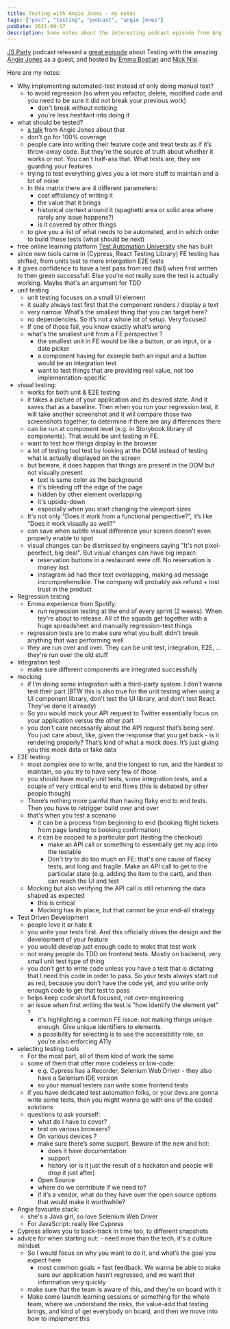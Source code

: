 ```yaml
---
title: Testing with Angie Jones - my notes
tags: ["post", "testing", "podcast", "angie jones"]
pubDate: 2021-09-17
description: Some notes about the interesting podcast episode from Angie Jones interview about testing in web development
---
```


[JS Party](https://changelog.com/jsparty) podcast released a [great episode](https://jsparty.fm/181) about Testing with the amazing [Angie Jones](https://angiejones.tech/) as a guest, and hosted by [Emma Bostian](https://twitter.com/EmmaBostian) and [Nick Nisi](https://twitter.com/nicknisi).

Here are my notes:

<div class='bulleted-list'>

- Why implementing automated-test instead of only doing manual test?
  - to avoid regression (so when you refactor, delete, modified code and you need to be sure it did not break your previous work)
    - don't break without noticing
    - you're less hestitant into doing it
- what should be tested?
  - [a talk](https://www.youtube.com/watch?v=VL-_pnICmGY) from Angie Jones about that
  - don't go for 100% coverage
  - people care into writing their feature code and treat tests as if it’s throw-away code. But they're the source of truth about whether it works or not. You can't half-ass that. What tests are, they are guarding your features
  - trying to test everything gives you a lot more stuff to maintain and a lot of noise
  - In this matrix there are 4 different parameters:
    - cost efficiency of writing it
    - the value that it brings
    - historical context around it (spaghetti area or solid area where rarely any issue happens?)
    - is it covered by other things
  - to give you a list of what needs to be automated, and in which order to build those tests (what should be next)
- free online learning platform [Test Automation University](https://testautomationu.applitools.com/) she has built
- since new tools came in (Cypress, React Testing Library) FE testing has shifted, from units test to more intergation E2E tests
- it gives confidence to have a test pass from red (fail) when first written to then green successfull. Else you're not really sure the test is actually working. Maybe that's an argument for TDD
- unit testing
  - unit testing focuses on a small UI element
  - it sually always test first that the component renders / display a text
  - very narrow. What’s the smallest thing that you can target here?
  - no dependencies. So it’s not a whole lot of setup. Very focused
  - If one of those fail, you know exactly what’s wrong
  - what's the smallest unit from a FE perspective ?
    - the smallest unit in FE would be like a button, or an input, or a date picker
    - a component having for example both an input and a button would be an integration test
    - want to test things that are providing real value, not too implementation-specific
- visual testing:
  - works for both unit & E2E testing
  - it takes a picture of your application and its desired state. And it saves that as a baseline. Then when you run your regression test, it will take another screenshot and it will compare those two screenshots together, to determine if there are any differences there
  - can be run at component level (e.g. in Storybook library of components). That would be unit testing in FE.
  - want to test how things display in the browser
  - a lot of testing tool test by looking at the DOM instead of testing what is actually displayed on the screen
  - but beware, it does happen that things are present in the DOM but not visually present
    - text is same color as the background
    - it's bleeding off the edge of the page
    - hidden by other element overlapping
    - it's upside-down
    - especially when you start changing the viewport sizes
  - It's not only “Does it work from a functional perspective?”, it’s like “Does it work visually as well?”
  - can save when subtle visual difference your screen doesn't even properly enable to spot
  - visual changes can be dismissed by engineers saying "It's not pixel-peerfect, big deal". But visual changes can have big impact:
    - reservation buttons in a restaurant were off. No reservation is money lost
    - instagram ad had their text overlapping, making ad message incromprehensible. The company will probably ask refund + lost trust in the product
- Regression testing
  - Emma experience from Spotify:
    - run regression testing at the end of every sprint (2 weeks). When tey're about to release. All of the squads get together with a huge spreadsheet and manually regression-test things
  - regression tests are to make sure what you built didn't break anything that was performing well
  - they are run over and over. They can be unit test, integration, E2E, ... they're run over the old stuff
- Integration test
  - make sure different components are integrated successfully
- mocking
  - if I’m doing some integration with a third-party system. I don’t wanna test their part (BTW this is also true for the unit testing when using a UI component library, don't test the UI library, and don't test React. They've done it already)
  - So you would mock your API request to Twitter essentially focus on your application versus the other part
  - you don’t care necessarily about the API request that’s being sent. You just care about, like, given the response that you get back - is it rendering properly? That’s kind of what a mock does. It’s just giving you this mock data or fake data
- E2E testing:
  - most complex one to write, and the longest to run, and the hardest to maintain, so you try to have very few of those
  - you should have mostly unit tests, some integration tests, and a couple of very critical end to end flows (this is debated by other people though)
  - There’s nothing more painful than having flaky end to end tests. Then you have to retrigger build over and over
  - that's when you test a scenario
    - it can be a process from beginning to end (booking flight tickets from page landing to booking confirmation)
    - it can be scoped to a particular part (testing the checkout)
      - make an API call or something to essentially get my app into the testable
      - Don't try to do too much on FE: that's one cause of flacky tests, and long and fragile. Make an API call to get to the particular state (e.g. adding the item to the cart), and then can reach the UI and test
  - Mocking but also verifying the API call is still returning the data shaped as expected
    - this is critical
    - Mocking has its place, but that cannot be your end-all strategy
- Test Driven Development
  - people love it or hate it
  - you write your tests first. And this officially drives the design and the development of your feature
  - you would develop just enough code to make that test work
  - not many people do TDD on frontend tests. Mostly on backend, very small unit test type of thing
  - you don’t get to write code unless you have a test that is dictating that I need this code in order to pass. So your tests always start out as red, because you don’t have the code yet, and you write only enough code to get that test to pass
  - helps keep code short & focused, not over-engineering
  - an issue when first writing the test is "how identify the element yet" ?
    - it's highlighting a common FE issue: not making things unique enough. Give unique identifiers to elements.
    - a possibility for selecting is to use the accessibility role, so you're also enforcing A11y
- selecting testing tools
  - For the most part, all of them kind of work the same
  - some of them that offer more codeless or low-code:
    - e.g. Cypress has a Recorder, Selenium Web Driver - they also have a Selenium IDE version
    - so your manual testers can write some frontend tests
  - if you have dedicated test automation folks, or your devs are gonna write some tests, then you might wanna go with one of the coded solutions
  - questions to ask yourself:
    - what do I have to cover?
    - test on various browsers?
    - On various devices ?
    - make sure there’s some support. Beware of the new and hot:
      - does it have documentation
      - support
      - history (or is it just the result of a hackaton and people will drop it just after)
    - Open Source
    - where do we contribute if we need to?
    - if it’s a vendor, what do they have over the open source options that would make it worthwhile?
- Angie favourite stack:
  - she's a Java girl, so love Selenium Web Driver
  - For JavaScript: really like Cypress
- Cypress allows you to back-track in time too, to different snapshots
- advice for when starting out: - need more than the tech, it's a culture mindset
  - So I would focus on why you want to do it, and what’s the goal you expect here
    - most common goals = fast feedback. We wanna be able to make sure our application hasn’t regressed, and we want that information very quickly
  - make sure that the team is aware of this, and they’re on board with it
  - Make some launch learning sessions or something for the whole team, where we understand the risks, the value-add that testing brings, and kind of get everybody on board, and then we move into how to implement this

</div>
